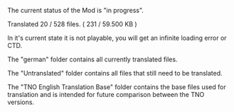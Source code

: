 The current status of the Mod is "in progress".

Translated 20 / 528 files.
( 231 / 59.500 KB )

In it's current state it is not playable, you will get an infinite loading error or CTD.

The "german" folder contains all currently translated files.

The "Untranslated" folder contains all files that still need to be translated.

The "TNO English Translation Base" folder contains the base files used for translation and is intended for future comparison between the TNO versions.
